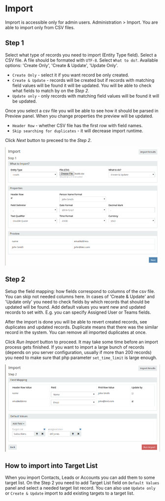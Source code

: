 # Import

Imprort is accessible only for admin users. Administration > Import. You are able to import only from CSV files.

## Step 1

Select what type of records you need to import (Entity Type field).
Select a CSV file. A file should be formated with `UTF-8`.
Select `What to do?`. Available options: 'Create Only', 'Create & Update', 'Update Only'.

* `Create Only` - select it if you want record be only created.
* `Create & Update` - records will be created but if records with matching field values will be found it will be updated. You will be able to check what fields to match by on the _Step 2_.
* `Update only` - only records with matching field values will be found it will be updated.

Once you select a csv file you will be able to see how it should be parsed in Preview panel. When you change properties the preview will be updated. 

* `Header Row` - whether CSV file has the first row with field names.
* `Skip searching for duplicates` - it will decrease import runtime. 

Click _Next_ button to preceed to the _Step 2_.

![1](../_static/images/administration/import/step-1.png)

## Step 2

Setup the field mapping: how fields correspond to columns of the csv file. You can skip not needed columns here.
In cases of 'Create & Update' and 'Update only' you need to check fields by which records that should be updated will be found.
Add default values you want new and updated records to set with. E.g. you can specify Assigned User or Teams fields.

After the import is done you will be able to revert created records, see duplicates and updated records. Duplicate means that there was the similar record in the system. You can remove all imported duplicates at once.

Click _Run Import_ button to proceed. It may take some time before an import process gets finished. If you want to import a large bunch of records (depends on you server configuration, usually if more than 200 records) you need to make sure that php parameter `set_time_limit` is large enough.

![2](../_static/images/administration/import/step-2.png)

## How to import into Target List

When you import Contacts, Leads or Accounts you can add them to some target list. On the Step 2 you need to add Target List field on `Default Values` panel and select a needed target list record. You can also use `Update only` or `Create & Update` import to add existing targets to a target list.
